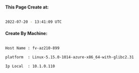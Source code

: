 
   
#### This Page Create at:

```bash

2022-07-20 - 13:41:09 UTC

```

#### Create By Machine:

```bash

Host Name : fv-az210-899

platform  : Linux-5.15.0-1014-azure-x86_64-with-glibc2.31

Ip Local  : 10.1.0.110

```

